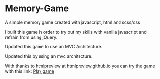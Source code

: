 # Memory-Game
A simple memory game created with javascript, html and scss/css

I built this game in order to try out my skills with vanilla javascript and refrain from using jQuery.

Updated this game to use an MVC Architecture.

Updated this by using an mvc architecture.

With thanks to htmlpreview at htmlpreview.github.io you can try the game with this link: <a href="https://htmlpreview.github.io/?https://github.com/letobbe/Memory-Game/blob/master/index.html">Play game</a>
